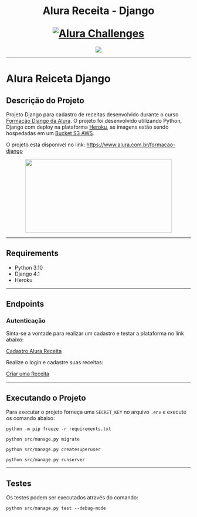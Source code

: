 
<h1 align="center">
	<p align="center">Alura Receita - Django</p>
	<a href="https://alura-receita-django.herokuapp.com/"><img src="src\static\img\core-img\favicon.ico" alt="Alura Challenges"></a>
</h1>

<div align="center" id="badges">
    <img src="https://img.shields.io/badge/STATUS-COMPLETED-green"/>
</div>

---

# Alura Reiceta Django
## Descrição do Projeto
Projeto Django para cadastro de receitas desenvolvido durante o curso [Formação Django da Alura](https://www.alura.com.br/formacao-django). O projeto foi desenvolvido utilizando Python, Django com deploy na plataforma [Heroku](https://www.heroku.com), as imagens estão sendo hospedadas em um [Bucket S3 AWS](https://aws.amazon.com/pt/s3/).

O projeto está disponível no link: https://www.alura.com.br/formacao-django

<div align="center">
    <img src="docs\alura_receita_tour.gif" width="400" height="200" />
</div>

---

## Requirements
- Python 3.10
- Django 4.1
- Heroku
---

## Endpoints
### Autenticação
Sinta-se a vontade para realizar um cadastro e testar a plataforma no link abaixo:

[Cadastro Alura Receita](https://alura-receita-django.herokuapp.com/usuario/cadastro)

Realize o login e cadastre suas receitas:

[Criar uma Receita](https://alura-receita-django.herokuapp.com/receita/criar)

---

## Executando o Projeto
Para executar o projeto forneça uma `SECRET_KEY` no arquivo `.env` e execute os comando abaixo:

`python -m pip freeze -r requirements.txt`

`python src/manage.py migrate`

`python src/manage.py createsuperuser`

`python src/manage.py runserver`

---

## Testes
Os testes podem ser executados através do comando:

`python src/manage.py test --debug-mode`